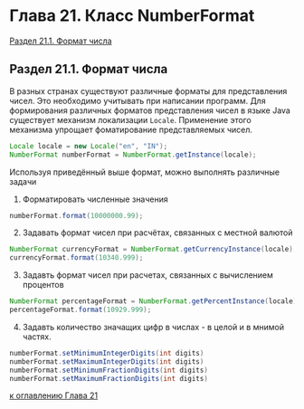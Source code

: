# Глава 21. Класс NumberFormat

[Раздел 21.1. Формат числа](#раздел-211-формат-числа)

## Раздел 21.1. Формат числа

В разных странах существуют различные форматы для представления чисел. Это необходимо учитывать при написании 
программ. Для формирования различных форматов представления чисел в языке Java существует механизм локализации 
`Locale`. Применение этого механизма упрощает фоматирование представляемых чисел.

```java
Locale locale = new Locale("en", "IN");
NumberFormat numberFormat = NumberFormat.getInstance(locale);
```

Используя приведённый выше формат, можно выполнять различные задачи

1. Форматировать численные значения

```java
numberFormat.format(10000000.99);
```

2. Задавать формат чисел при расчётах, связанных с местной валютой

```java
NumberFormat currencyFormat = NumberFormat.getCurrencyInstance(locale);
currencyFormat.format(10340.999);
```

3. Задавть формат чисел при расчетах, связанных с вычислением процентов

```java
NumberFormat percentageFormat = NumberFormat.getPercentInstance(locale);
percentageFormat.format(10929.999);
```

4. Задавть количество значащих цифр в числах - в целой и в мнимой частях.

```java
numberFormat.setMinimumIntegerDigits(int digits)
numberFormat.setMaximumIntegerDigits(int digits)
numberFormat.setMinimumFractionDigits(int digits)
numberFormat.setMaximumFractionDigits(int digits)
```

[к оглавлению Глава 21](#глава-21-класс-numberformat)

